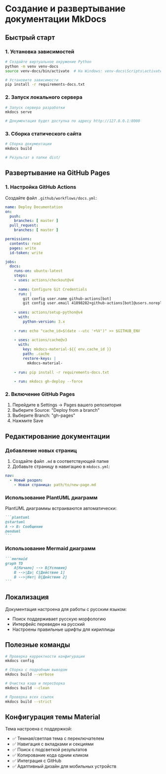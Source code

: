 # Создание и развертывание документации MkDocs

## Быстрый старт

### 1. Установка зависимостей

```bash
# Создайте виртуальное окружение Python
python -m venv venv-docs
source venv-docs/bin/activate  # На Windows: venv-docs\Scripts\activate

# Установите зависимости
pip install -r requirements-docs.txt
```

### 2. Запуск локального сервера

```bash
# Запуск сервера разработки
mkdocs serve

# Документация будет доступна по адресу http://127.0.0.1:8000
```

### 3. Сборка статического сайта

```bash
# Сборка документации
mkdocs build

# Результат в папке dist/
```


## Развертывание на GitHub Pages

### 1. Настройка GitHub Actions

Создайте файл `.github/workflows/docs.yml`:

```yaml
name: Deploy Documentation
on:
  push:
    branches: [ master ]
  pull_request:
    branches: [ master ]

permissions:
  contents: read
  pages: write
  id-token: write

jobs:
  docs:
    runs-on: ubuntu-latest
    steps:
    - uses: actions/checkout@v4
    
    - name: Configure Git Credentials
      run: |
        git config user.name github-actions[bot]
        git config user.email 41898282+github-actions[bot]@users.noreply.github.com
    
    - uses: actions/setup-python@v4
      with:
        python-version: 3.x
        
    - run: echo "cache_id=$(date --utc '+%V')" >> $GITHUB_ENV 
    
    - uses: actions/cache@v3
      with:
        key: mkdocs-material-${{ env.cache_id }}
        path: .cache
        restore-keys: |
          mkdocs-material-
          
    - run: pip install -r requirements-docs.txt
    
    - run: mkdocs gh-deploy --force
```

### 2. Включение GitHub Pages

1. Перейдите в Settings → Pages вашего репозитория
2. Выберите Source: "Deploy from a branch"  
3. Выберите Branch: "gh-pages"
4. Нажмите Save

## Редактирование документации

### Добавление новых страниц

1. Создайте файл `.md` в соответствующей папке
2. Добавьте страницу в навигацию в `mkdocs.yml`:

```yaml
nav:
  - Новый раздел:
    - Новая страница: path/to/new-page.md
```

### Использование PlantUML диаграмм

PlantUML диаграммы встраиваются автоматически:

~~~markdown
```plantuml
@startuml
A -> B: Сообщение
@enduml
```
~~~

### Использование Mermaid диаграмм

~~~markdown
```mermaid  
graph TD
    A[Начало] --> B{Условие}
    B -->|Да| C[Действие 1]
    B -->|Нет| D[Действие 2]
```
~~~

## Локализация

Документация настроена для работы с русским языком:

- Поиск поддерживает русскую морфологию
- Интерфейс переведен на русский
- Настроены правильные шрифты для кириллицы

## Полезные команды

```bash
# Проверка корректности конфигурации
mkdocs config

# Сборка с подробным выводом
mkdocs build --verbose

# Очистка кэша и пересборка  
mkdocs build --clean

# Проверка всех ссылок
mkdocs build --strict
```

## Конфигурация темы Material

Тема настроена с поддержкой:
- ✅ Темная/светлая тема с переключателем
- ✅ Навигация с вкладками и секциями  
- ✅ Поиск с подсветкой результатов
- ✅ Копирование кода одним кликом
- ✅ Интеграция с GitHub
- ✅ Адаптивный дизайн для мобильных устройств
